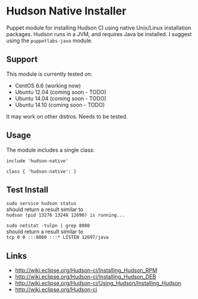 # Hudson Native Installer #

Puppet module for installing Hudson CI using native Unix/Linux installation packages. 
Hudson runs in a JVM, and requires Java be installed. 
I suggest using the `puppetlabs-java` module.


## Support

This module is currently tested on:
* CentOS 6.6 (working now)
* Ubuntu 12.04 (coming soon - TODO)
* Ubuntu 14.04 (coming soon - TODO)
* Ubuntu 14.10 (coming soon - TODO)

It may work on other distros. Needs to be tested.

## Usage

The module includes a single class:

```puppet
include 'hudson-native'
```

```puppet
class { 'hudson-native': }
```

## Test Install
`sudo service hudson status`  
should return a result similar to  
`hudson (pid 13276 13248 12690) is running...`  
  
  
`sudo netstat -tulpn | grep 8080`  
should return a result similar to  
`tcp 0 0 :::8080 :::* LISTEN 12697/java`

## Links
* http://wiki.eclipse.org/Hudson-ci/Installing_Hudson_RPM
* http://wiki.eclipse.org/Hudson-ci/Installing_Hudson_DEB
* http://wiki.eclipse.org/Hudson-ci/Using_Hudson/Installing_Hudson
* http://wiki.eclipse.org/Hudson-ci
